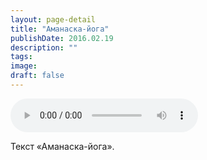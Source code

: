 ```yaml
---
layout: page-detail
title: "Аманаска-йога"
publishDate: 2016.02.19
description: ""
tags:
image:
draft: false
---
```


<audio title="2016.02.19 - Аманаска-йога.mp3" src="/upload/iblock/26d/26d5b6b36ad0a87a1a4b6915343acb13.mp3" controls=""></audio>

 Текст «Аманаска-йога». 

  
